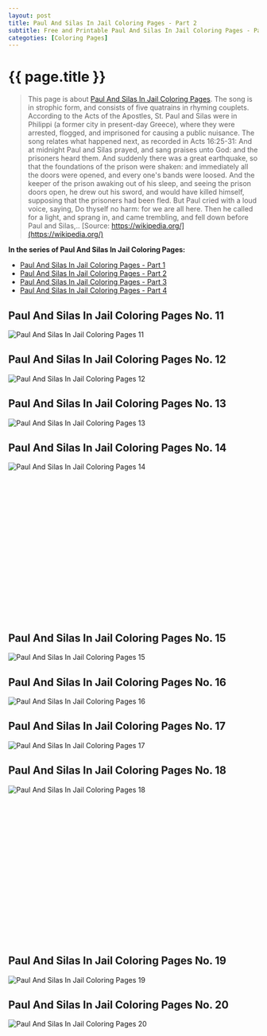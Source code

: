 ```yaml
---
layout: post
title: Paul And Silas In Jail Coloring Pages - Part 2
subtitle: Free and Printable Paul And Silas In Jail Coloring Pages - Part 2
categoties: [Coloring Pages]
---
```

{{ page.title }}
================
> This page is about [Paul And Silas In Jail Coloring Pages](https://freecoloringpages.github.io/). The song is in strophic form, and consists of five quatrains in rhyming couplets. According to the Acts of the Apostles, St. Paul and Silas were in Philippi (a former city in present-day Greece), where they were arrested, flogged, and imprisoned for causing a public nuisance. The song relates what happened next, as recorded in Acts 16:25-31: And at midnight Paul and Silas prayed, and sang praises unto God: and the prisoners heard them. And suddenly there was a great earthquake, so that the foundations of the prison were shaken: and immediately all the doors were opened, and every one's bands were loosed. And the keeper of the prison awaking out of his sleep, and seeing the prison doors open, he drew out his sword, and would have killed himself, supposing that the prisoners had been fled. But Paul cried with a loud voice, saying, Do thyself no harm: for we are all here. Then he called for a light, and sprang in, and came trembling, and fell down before Paul and Silas,.. [Source: https://wikipedia.org/](https://wikipedia.org/)

**In the series of Paul And Silas In Jail Coloring Pages:**

* [Paul And Silas In Jail Coloring Pages - Part 1](https://freecoloringpages.github.io/2017/11/22/Paul-And-Silas-In-Jail-Coloring-Pages-part-1.html)
* [Paul And Silas In Jail Coloring Pages - Part 2](https://freecoloringpages.github.io/2017/11/22/Paul-And-Silas-In-Jail-Coloring-Pages-part-2.html)
* [Paul And Silas In Jail Coloring Pages - Part 3](https://freecoloringpages.github.io/2017/11/22/Paul-And-Silas-In-Jail-Coloring-Pages-part-3.html)
* [Paul And Silas In Jail Coloring Pages - Part 4](https://freecoloringpages.github.io/2017/11/22/Paul-And-Silas-In-Jail-Coloring-Pages-part-4.html)

## Paul And Silas In Jail Coloring Pages No. 11
![Paul And Silas In Jail Coloring Pages 11](https://freecoloringpages.github.io/img1/Paul-And-Silas-In-Jail-Coloring-Pages%20(11).jpg "Paul And Silas In Jail Coloring Pages 11")

## Paul And Silas In Jail Coloring Pages No. 12
![Paul And Silas In Jail Coloring Pages 12](https://freecoloringpages.github.io/img1/Paul-And-Silas-In-Jail-Coloring-Pages%20(12).jpg "Paul And Silas In Jail Coloring Pages 12")

## Paul And Silas In Jail Coloring Pages No. 13
![Paul And Silas In Jail Coloring Pages 13](https://freecoloringpages.github.io/img1/Paul-And-Silas-In-Jail-Coloring-Pages%20(13).jpg "Paul And Silas In Jail Coloring Pages 13")

## Paul And Silas In Jail Coloring Pages No. 14
![Paul And Silas In Jail Coloring Pages 14](https://freecoloringpages.github.io/img1/Paul-And-Silas-In-Jail-Coloring-Pages%20(14).jpg "Paul And Silas In Jail Coloring Pages 14")

<script async src="//pagead2.googlesyndication.com/pagead/js/adsbygoogle.js"></script><!-- Texxtonly --><ins class="adsbygoogle" style="display:inline-block;width:336px;height:280px" data-ad-client="ca-pub-6753140515841889" data-ad-slot="3207852233"></ins><script>(adsbygoogle = window.adsbygoogle || []).push({}); </script>

## Paul And Silas In Jail Coloring Pages No. 15
![Paul And Silas In Jail Coloring Pages 15](https://freecoloringpages.github.io/img1/Paul-And-Silas-In-Jail-Coloring-Pages%20(15).jpg "Paul And Silas In Jail Coloring Pages 15")

## Paul And Silas In Jail Coloring Pages No. 16
![Paul And Silas In Jail Coloring Pages 16](https://freecoloringpages.github.io/img1/Paul-And-Silas-In-Jail-Coloring-Pages%20(16).jpg "Paul And Silas In Jail Coloring Pages 16")

## Paul And Silas In Jail Coloring Pages No. 17
![Paul And Silas In Jail Coloring Pages 17](https://freecoloringpages.github.io/img1/Paul-And-Silas-In-Jail-Coloring-Pages%20(17).jpg "Paul And Silas In Jail Coloring Pages 17")

## Paul And Silas In Jail Coloring Pages No. 18
![Paul And Silas In Jail Coloring Pages 18](https://freecoloringpages.github.io/img1/Paul-And-Silas-In-Jail-Coloring-Pages%20(18).jpg "Paul And Silas In Jail Coloring Pages 18")

<script async src="//pagead2.googlesyndication.com/pagead/js/adsbygoogle.js"></script><!-- Texxtonly --><ins class="adsbygoogle" style="display:inline-block;width:336px;height:280px" data-ad-client="ca-pub-6753140515841889" data-ad-slot="3207852233"></ins><script>(adsbygoogle = window.adsbygoogle || []).push({}); </script>

## Paul And Silas In Jail Coloring Pages No. 19
![Paul And Silas In Jail Coloring Pages 19](https://freecoloringpages.github.io/img1/Paul-And-Silas-In-Jail-Coloring-Pages%20(19).jpg "Paul And Silas In Jail Coloring Pages 19")

## Paul And Silas In Jail Coloring Pages No. 20
![Paul And Silas In Jail Coloring Pages 20](https://freecoloringpages.github.io/img1/Paul-And-Silas-In-Jail-Coloring-Pages%20(20).jpg "Paul And Silas In Jail Coloring Pages 20")

